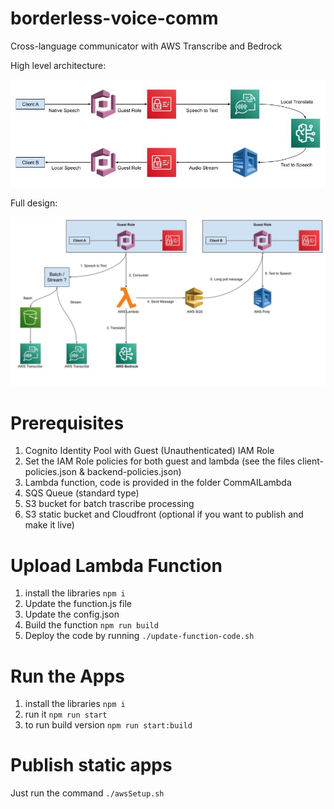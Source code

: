 # borderless-voice-comm
Cross-language communicator with AWS Transcribe and Bedrock

High level architecture:

![alt text](https://github.com/mahdiridho/borderless-voice-comm/blob/master/images/Voice-Comm.jpg?raw=true)

Full design:

![alt text](https://github.com/mahdiridho/borderless-voice-comm/blob/master/images/Full-Arch-Voice-Comm.jpg?raw=true)


# Prerequisites
1. Cognito Identity Pool with Guest (Unauthenticated) IAM Role
2. Set the IAM Role policies for both guest and lambda (see the files client-policies.json & backend-policies.json)
3. Lambda function, code is provided in the folder CommAILambda
4. SQS Queue (standard type)
5. S3 bucket for batch trascribe processing
6. S3 static bucket and Cloudfront (optional if you want to publish and make it live)

# Upload Lambda Function
1. install the libraries ```npm i```
2. Update the function.js file
3. Update the config.json
4. Build the function ```npm run build```
5. Deploy the code by running ```./update-function-code.sh```

# Run the Apps
1. install the libraries ```npm i```
2. run it ```npm run start```
3. to run build version ```npm run start:build```

# Publish static apps
Just run the command ```./awsSetup.sh```